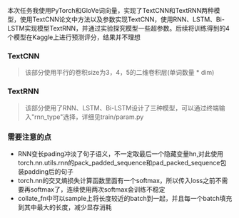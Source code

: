 本次任务我使用PyTorch和GloVe词向量，实现了TextCNN和TextRNN两种模型，使用TextCNN论文中方法以及参数实现TextCNN，使用RNN、LSTM、Bi-LSTM实现模型TextRNN，并通过实验探究模型一些超参数。后续将训练得到的4个模型在Kaggle上进行预测评分，结果并不理想
### TextCNN
> 该部分使用平行的卷积size为3，4，5的二维卷积层(单词数量 * dim)
### TextRNN
> 该部分使用了RNN、LSTM、Bi-LSTM设计了三种模型，可以通过终端输入"rnn_type"选择，详细见train/param.py
### 需要注意的点
* RNN变长pading冲淡了句子语义，不一定取最后一个隐藏变量hn,对此使用torch.nn.utils.rnn的pack_padded_sequence和pad_packed_sequence包装padding后的句子
* torch.nn的交叉熵损失计算函数里面有一个softmax，所以传入loss之前不需要再softmax了，连续使用两次softmax会训练不稳定
* collate_fn中可以sample上将长度较近的batch到一起，并且每一个batch填充到其中最大的长度，减少显存消耗


